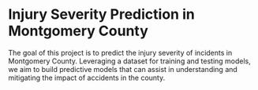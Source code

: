 # Injury Severity Prediction in Montgomery County

The goal of this project is to predict the injury severity of incidents in Montgomery County. Leveraging a dataset for training and testing models, we aim to build predictive models that can assist in understanding and mitigating the impact of accidents in the county.
